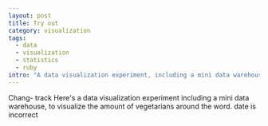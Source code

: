 ```yaml
--- 
layout: post
title: Try out
category: visualization
tags: 
  - data
  - visualization
  - statistics
  - ruby
intro: "A data visualization experiment, including a mini data warehouse, to visualize amount of vegetarians around the word"
---
```

Chang- track
Here's a data visualization experiment including a mini data warehouse, to
visualize the amount of vegetarians around the word.
date is incorrect
